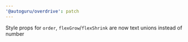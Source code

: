 ```yaml
---
'@autoguru/overdrive': patch
---
```


Style props for `order`, `flexGrow`/`flexShrink` are now text unions instead of
number
